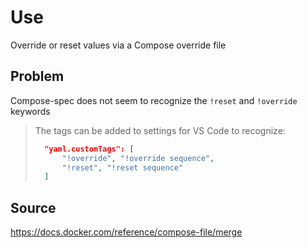 # Use
Override or reset values via a Compose override file

## Problem
Compose-spec does not seem to recognize the `!reset` and `!override` keywords
> The tags can be added to settings for VS Code to recognize: 
> ```json
>   "yaml.customTags": [
>       "!override", "!override sequence",
>       "!reset", "!reset sequence"
>   ]
>   ```

## Source
https://docs.docker.com/reference/compose-file/merge
